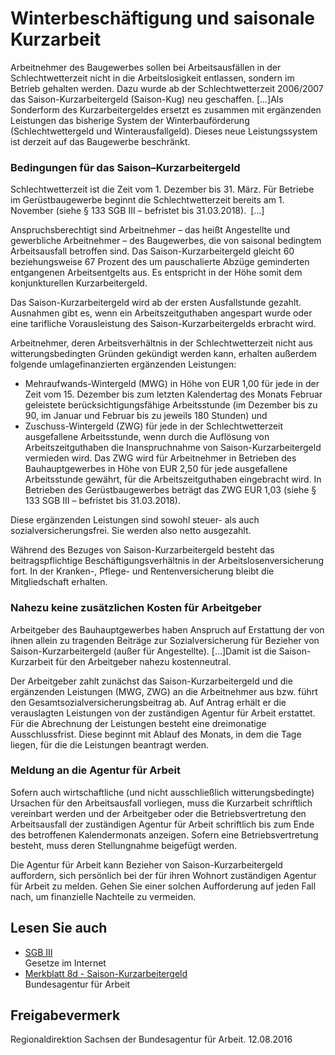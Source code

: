 # Winterbeschäftigung und saisonale Kurzarbeit

Arbeitnehmer des Baugewerbes sollen bei Arbeitsausfällen in der Schlechtwetterzeit nicht in die Arbeitslosigkeit entlassen, sondern im Betrieb gehalten werden. Dazu wurde ab der Schlechtwetterzeit 2006/2007 das Saison-Kurzarbeitergeld (Saison-Kug) neu geschaffen. [...]Als Sonderform des Kurzarbeitergeldes ersetzt es zusammen mit ergänzenden Leistungen das bisherige System der Winterbauförderung (Schlechtwettergeld und Winterausfallgeld). Dieses neue Leistungssystem ist derzeit auf das Baugewerbe beschränkt.

### Bedingungen für das Saison–Kurzarbeitergeld

Schlechtwetterzeit ist die Zeit vom 1. Dezember bis 31. März. Für Betriebe im Gerüstbaugewerbe beginnt die Schlechtwetterzeit bereits am 1. November (siehe § 133 SGB III – befristet bis 31.03.2018). [...]

Anspruchsberechtigt sind Arbeitnehmer – das heißt Angestellte und gewerbliche Arbeitnehmer – des Baugewerbes, die von saisonal bedingtem Arbeitsausfall betroffen sind. Das Saison-Kurzarbeitergeld gleicht 60 beziehungsweise 67 Prozent des um pauschalierte Abzüge geminderten entgangenen Arbeitsentgelts aus. Es entspricht in der Höhe somit dem konjunkturellen Kurzarbeitergeld.

Das Saison-Kurzarbeitergeld wird ab der ersten Ausfallstunde gezahlt. Ausnahmen gibt es, wenn ein Arbeitszeitguthaben angespart wurde oder eine tarifliche Vorausleistung des Saison-Kurzarbeitergelds erbracht wird.

Arbeitnehmer, deren Arbeitsverhältnis in der Schlechtwetterzeit nicht aus witterungsbedingten Gründen gekündigt werden kann, erhalten außerdem folgende umlagefinanzierten ergänzenden Leistungen:

* Mehraufwands-Wintergeld (MWG) in Höhe von EUR 1,00 für jede in der Zeit vom 15. Dezember bis zum letzten Kalendertag des Monats Februar geleistete berücksichtigungsfähige Arbeitsstunde (im Dezember bis zu 90, im Januar und Februar bis zu jeweils 180 Stunden) und
* Zuschuss-Wintergeld (ZWG) für jede in der Schlechtwetterzeit ausgefallene Arbeitsstunde, wenn durch die Auflösung von Arbeitszeitguthaben die Inanspruchnahme von Saison-Kurzarbeitergeld vermieden wird. Das ZWG wird für Arbeitnehmer in Betrieben des Bauhauptgewerbes in Höhe von EUR 2,50 für jede ausgefallene Arbeitsstunde gewährt, für die Arbeitszeitguthaben eingebracht wird. In Betrieben des Gerüstbaugewerbes beträgt das ZWG EUR 1,03 (siehe § 133 SGB III – befristet bis 31.03.2018).

Diese ergänzenden Leistungen sind sowohl steuer- als auch sozialversicherungsfrei. Sie werden also netto ausgezahlt.

Während des Bezuges von Saison-Kurzarbeitergeld besteht das beitragspflichtige Beschäftigungsverhältnis in der Arbeitslosenversicherung fort. In der Kranken-, Pflege- und Rentenversicherung bleibt die Mitgliedschaft erhalten.

### Nahezu keine zusätzlichen Kosten für Arbeitgeber

Arbeitgeber des Bauhauptgewerbes haben Anspruch auf Erstattung der von ihnen allein zu tragenden Beiträge zur Sozialversicherung für Bezieher von Saison-Kurzarbeitergeld (außer für Angestellte). [...]Damit ist die Saison-Kurzarbeit für den Arbeitgeber nahezu kostenneutral.

Der Arbeitgeber zahlt zunächst das Saison-Kurzarbeitergeld und die ergänzenden Leistungen (MWG, ZWG) an die Arbeitnehmer aus bzw. führt den Gesamtsozialversicherungsbeitrag ab. Auf Antrag erhält er die verauslagten Leistungen von der zuständigen Agentur für Arbeit erstattet. Für die Abrechnung der Leistungen besteht eine dreimonatige Ausschlussfrist. Diese beginnt mit Ablauf des Monats, in dem die Tage liegen, für die die Leistungen beantragt werden.

### Meldung an die Agentur für Arbeit

Sofern auch wirtschaftliche (und nicht ausschließlich witterungsbedingte) Ursachen für den Arbeitsausfall vorliegen, muss die Kurzarbeit schriftlich vereinbart werden und der Arbeitgeber oder die Betriebsvertretung den Arbeitsausfall der zuständigen Agentur für Arbeit schriftlich bis zum Ende des betroffenen Kalendermonats anzeigen. Sofern eine Betriebsvertretung besteht, muss deren Stellungnahme beigefügt werden.

Die Agentur für Arbeit kann Bezieher von Saison-Kurzarbeitergeld auffordern, sich persönlich bei der für ihren Wohnort zuständigen Agentur für Arbeit zu melden. Gehen Sie einer solchen Aufforderung auf jeden Fall nach, um finanzielle Nachteile zu vermeiden.

## Lesen Sie auch

* [SGB III](http://www.gesetze-im-internet.de/sgb_3/index.html)  
  Gesetze im Internet
* [Merkblatt 8d - Saison-Kurzarbeitergeld](https://www3.arbeitsagentur.de/web/wcm/idc/groups/public/documents/webdatei/mdaw/mdqw/~edisp/l6019022dstbai433560.pdf "Merkblatt: Saison-Kurzarbeitergeld, Agentur für Arbeit")  
  Bundesagentur für Arbeit

## Freigabevermerk

Regionaldirektion Sachsen der Bundesagentur für Arbeit. 12.08.2016
